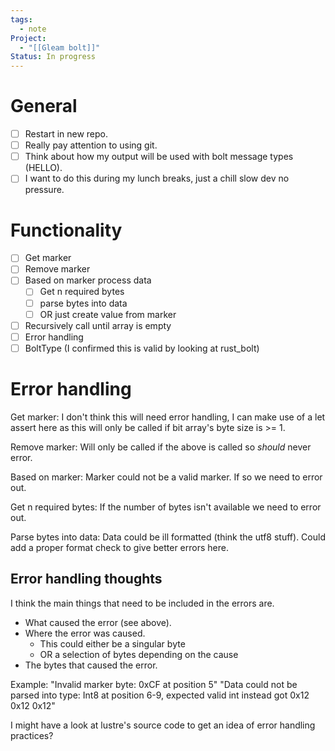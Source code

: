 ```yaml
---
tags:
  - note
Project:
  - "[[Gleam bolt]]"
Status: In progress
---
```

# General
- [ ] Restart in new repo.
- [ ] Really pay attention to using git.
- [ ] Think about how my output will be used with bolt message types (HELLO).
- [ ] I want to do this during my lunch breaks, just a chill slow dev no pressure.
# Functionality
- [ ] Get marker
- [ ] Remove marker
- [ ] Based on marker process data
	- [ ] Get n required bytes
	- [ ] parse bytes into data
	- [ ] OR just create value from marker
- [ ] Recursively call until array is empty
- [ ] Error handling
- [ ] BoltType (I confirmed this is valid by looking at rust_bolt)
# Error handling
Get marker: I don't think this will need error handling, I can make use of a let assert here as this will only be called if bit array's byte size is >= 1.

Remove marker: Will only be called if the above is called so *should* never error.

Based on marker: Marker could not be a valid marker. If so we need to error out.

Get n required bytes: If the number of bytes isn't available we need to error out.

Parse bytes into data: Data could be ill formatted (think the utf8 stuff). Could add a proper format check to give better errors here. 

## Error handling thoughts
I think the main things that need to be included in the errors are. 
- What caused the error (see above).
- Where the error was caused.
	- This could either be a singular byte
	- OR a selection of bytes depending on the cause
- The bytes that caused the error.

Example:
"Invalid marker byte: 0xCF at position 5"
"Data could not be parsed into type: Int8 at position 6-9, expected valid int instead got 0x12 0x12 0x12"

I might have a look at lustre's source code to get an idea of error handling practices?
